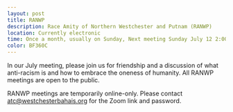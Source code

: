 ```yaml
---
layout: post
title: RANWP 
description: Race Amity of Northern Westchester and Putnam (RANWP)
location: Currently electronic
time: Once a month, usually on Sunday, Next meeting Sunday July 12 2:00PM
color: BF360C
---
```

In our July meeting, please join us for friendship and a discussion of
what anti-racism is and how to embrace the oneness of humanity. All
RANWP meetings are open to the public.

RANWP meetings are temporarily online-only.
Please contact <atc@westchesterbahais.org> for the Zoom link and password.
